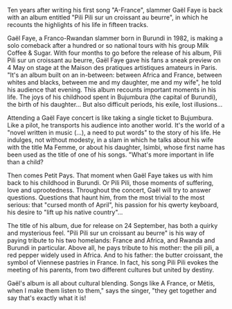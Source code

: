 Ten years after writing his first song "A-France", slammer Gaël Faye is back with an album entitled "Pili Pili sur un croissant au beurre", in which he recounts the highlights of his life in fifteen tracks.

Gaël Faye, a Franco-Rwandan slammer born in Burundi in 1982, is making a solo comeback after a hundred or so national tours with his group Milk Coffee & Sugar. With four months to go before the release of his album, Pili Pili sur un croissant au beurre, Gaël Faye gave his fans a sneak preview on 4 May on stage at the Maison des pratiques artistiques amateurs in Paris. "It's an album built on an in-between: between Africa and France, between whites and blacks, between me and my daughter, me and my wife", he told his audience that evening.
This album recounts important moments in his life. The joys of his childhood spent in Bujumbura (the capital of Burundi), the birth of his daughter... But also difficult periods, his exile, lost illusions...

Attending a Gaël Faye concert is like taking a single ticket to Bujumbura. Like a pilot, he transports his audience into another world. It's the world of a "novel written in music (...), a need to put words" to the story of his life. He indulges, not without modesty, in a slam in which he talks about his wife with the title Ma Femme, or about his daughter, Isimbi, whose first name has been used as the title of one of his songs. "What's more important in life than a child? 

Then comes Petit Pays. That moment when Gaël Faye takes us with him back to his childhood in Burundi. Or Pili Pili, those moments of suffering, love and uprootedness. Throughout the concert, Gaël will try to answer questions. Questions that haunt him, from the most trivial to the most serious: that "cursed month of April", his passion for his qwerty keyboard, his desire to "lift up his native country"...

The title of his album, due for release on 24 September, has both a quirky and mysterious feel. "Pili Pili sur un croissant au beurre" is his way of paying tribute to his two homelands: France and Africa, and Rwanda and Burundi in particular. Above all, he pays tribute to his mother: the pili pili, a red pepper widely used in Africa. And to his father: the butter croissant, the symbol of Viennese pastries in France. In fact, his song Pili Pili evokes the meeting of his parents, from two different cultures but united by destiny.

Gaël's album is all about cultural blending. Songs like A France, or Métis, when I make them listen to them," says the singer, "they get together and say that's exactly what it is!
